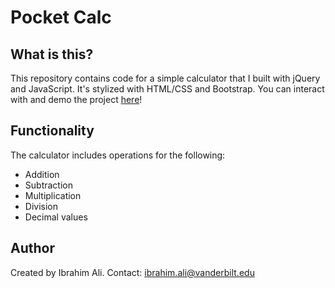 # Pocket Calc

## What is this?

This repository contains code for a simple calculator that I built with jQuery and JavaScript. It's stylized with HTML/CSS and Bootstrap. You can interact with and demo the project [here](https://codepen.io/ibrahim0814/full/GvVQKo/)!

## Functionality

The calculator includes operations for the following:
  * Addition
  * Subtraction
  * Multiplication
  * Division
  * Decimal values
  
## Author
Created by Ibrahim Ali. Contact: ibrahim.ali@vanderbilt.edu
